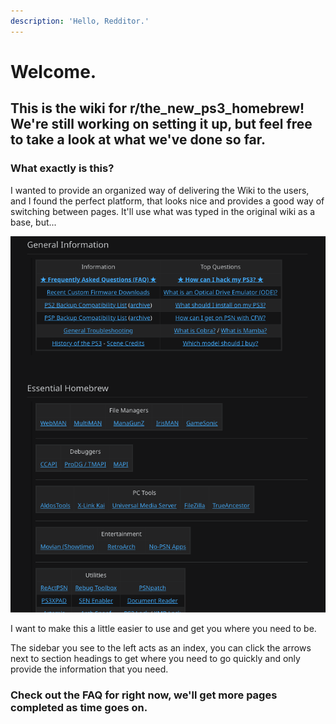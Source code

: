 ```yaml
---
description: 'Hello, Redditor.'
---
```


# Welcome.

## This is the wiki for r/the\_new\_ps3\_homebrew! We're still working on setting it up, but feel free to take a look at what we've done so far.

### What exactly is this? 

I wanted to provide an organized way of delivering the Wiki to the users, and I found the perfect platform, that looks nice and provides a good way of switching between pages. It'll use what was typed in the original wiki as a base, but...

![](.gitbook/assets/messy-front-page.png)

I want to make this a little easier to use and get you where you need to be.

The sidebar you see to the left acts as an index, you can click the arrows next to section headings to get where you need to go quickly and only provide the information that you need.

### Check out the FAQ for right now, we'll get more pages completed as time goes on.

